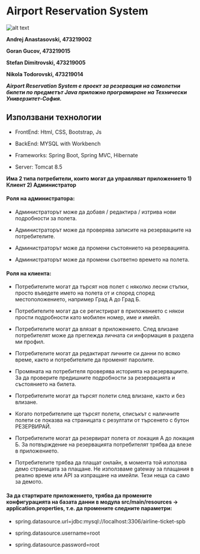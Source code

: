 # Airport Reservation System
![alt text](https://i.imgur.com/4Lr4YYO.jpg)

**Andrej Anastasovski, 473219002**  

**Goran Gucov, 473219015**

**Stefan Dimitrovski, 473219005**

**Nikola Todorovski, 473219014**

***Airport Reservation System е проект за резервация на самолетни билети по предметът Java приложно програмиране на Технически Универзитет-София.***


## **Използвани технологии**

* FrontEnd: Html, CSS, Bootstrap, Js

* BackЕnd: MYSQL with Workbench

* Frameworks: Spring Boot, Spring MVC, Hibernate

* Server: Tomcat 8.5



**Има 2 типа потребители, които могат да управляват приложението 1) Клиент 2) Администратор**

#### Роля на администратора:

- Администраторът може да добавя / редактира / изтрива нови подробности за полета.

- Администраторът може да проверява записите на резервациите на потребителите.

- Администраторът може да промени състоянието на резервацията.

- Администраторът може да промени съответно времето на полета.

#### Роля на клиента:

- Потребителите могат да търсят нов полет с няколко лесни стъпки, просто въведете името на полета от и според според местоположението, например Град А до Град Б.

- Потребителите могат да се регистрират в приложението с някои прости подробности като мобилен номер, име и имейл.

- Потребителите могат да влязат в приложението. След влизане потребителят може да преглежда личната си информация в раздела ми профил.

- Потребителите могат да редактират личните си данни по всяко време, както и потребителите да променят паролите.

- Промяната на потребителя проверява историята на резервациите. За да проверите предишните подробности за резервацията и състоянието на билета.

- Потребителите могат да търсят полети след влизане, както и без влизане.

- Когато потребителите ще търсят полети, списъкът с наличните полети се показва на страницата с резултати от търсенето с бутон РЕЗЕРВИРАЙ.

- Потребителите могат да резервират полета от локация А до локация Б. За потвърждение на резервацията потребителят трябва да влезе в приложението.

- Потребителите трябва да плащат онлайн, в момента той използва демо страницата за плащане. Не използваме gateway за плащания в реално време или API за изпращане на имейли. Тези неща са само за демото.


#### За да стартирате приложението, трябва да промените конфигурацията на базата данни в модула src/main/resources -> application.properties, т.е. да промените следните параметри:

- spring.datasource.url=jdbc:mysql://localhost:3306/airline-ticket-spb

- spring.datasource.username=root

- spring.datasource.password=root
